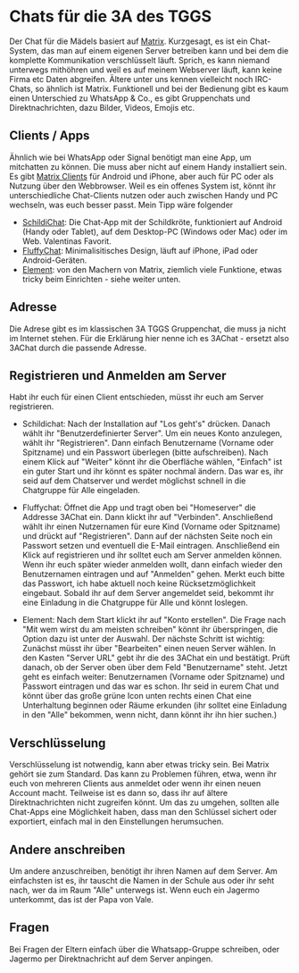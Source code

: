 # Chats für die 3A des TGGS
Der Chat für die Mädels basiert auf [Matrix](https://matrix.org). Kurzgesagt, es ist ein Chat-System, das man auf einem eigenen Server betreiben kann und bei dem die komplette Kommunikation verschlüsselt läuft. Sprich, es kann niemand unterwegs mithöhren und weil es auf meinem Webserver läuft, kann keine Firma etc Daten abgreifen. Ältere unter uns kennen vielleicht noch IRC-Chats, so ähnlich ist Matrix. 
Funktionell und bei der Bedienung gibt es kaum einen Unterschied zu WhatsApp & Co., es gibt Gruppenchats und Direktnachrichten, dazu Bilder, Videos, Emojis etc. 

## Clients / Apps
Ähnlich wie bei WhatsApp oder Signal benötigt man eine App, um mitchatten zu können. Die muss aber nicht auf einem Handy installiert sein. Es gibt [Matrix Clients](https://matrix.org/clients/) für Android und iPhone, aber auch für PC oder als Nutzung über den Webbrowser. Weil es ein offenes System ist, könnt ihr unterschiedliche Chat-Clients nutzen oder auch zwischen Handy und PC wechseln, was euch besser passt. 
Mein Tipp wäre folgender
- [SchildiChat](https://schildi.chat): Die Chat-App mit der Schildkröte, funktioniert auf Android (Handy oder Tablet), auf dem Desktop-PC (Windows oder Mac) oder im Web. Valentinas Favorit. 
- [FluffyChat](https://fluffychat.im): Minimalisitisches Design, läuft auf iPhone, iPad oder Android-Geräten. 
- [Element](https://element.io): von den Machern von Matrix, ziemlich viele Funktione, etwas tricky beim Einrichten - siehe weiter unten. 

## Adresse
Die Adrese gibt es im klassischen 3A TGGS Gruppenchat, die muss ja nicht im Internet stehen. Für die Erklärung hier nenne ich es 3AChat - ersetzt also 3AChat durch die passende Adresse. 

## Registrieren und Anmelden am Server
Habt ihr euch für einen Client entschieden, müsst ihr euch am Server registrieren. 
- Schildichat: Nach der Installation auf "Los geht's" drücken. Danach wählt ihr "Benutzerdefinierter Server". Um ein neues Konto anzulegen, wählt ihr "Registrieren". Dann einfach Benutzername (Vorname oder Spitzname) und ein Passwort überlegen (bitte aufschreiben). Nach einem Klick auf "Weiter" könnt ihr die Oberfläche wählen, "Einfach" ist ein guter Start und ihr könnt es später nochmal ändern. Das war es, ihr seid auf dem Chatserver und werdet möglichst schnell in die Chatgruppe für Alle eingeladen. 

- Fluffychat: Öffnet die App und tragt oben bei "Homeserver" die Addresse 3AChat ein. Dann klickt ihr auf "Verbinden". Anschließend wählt ihr einen Nutzernamen für eure Kind (Vorname oder Spitzname) und drückt auf "Registrieren". Dann auf der nächsten Seite noch ein Passwort setzen und eventuell die E-Mail eintragen. Anschließend ein Klick auf registrieren und ihr solltet euch am Server anmelden können. Wenn ihr euch später wieder anmelden wollt, dann einfach wieder den Benutzernamen eintragen und auf "Anmelden" gehen. Merkt euch bitte das Passwort, ich habe aktuell noch keine Rücksetzmöglichkeit eingebaut. Sobald ihr auf dem Server angemeldet seid, bekommt ihr eine Einladung in die Chatgruppe für Alle und könnt loslegen. 

- Element: Nach dem Start klickt ihr auf "Konto erstellen". Die Frage nach "Mit wem wirst du am meisten schreiben" könnt ihr überspringen, die Option dazu ist unter der Auswahl. Der nächste Schritt ist wichtig: Zunächst müsst ihr über "Bearbeiten" einen neuen Server wählen. In den Kasten "Server URL" gebt ihr die des 3AChat ein und bestätigt. Prüft danach, ob der Server oben über dem Feld "Benutzername" steht. Jetzt geht es einfach weiter: Benutzernamen (Vorname oder Spitzname) und Passwort eintragen und das war es schon. Ihr seid in eurem Chat und könnt über das große grüne Icon unten rechts einen Chat eine Unterhaltung beginnen oder Räume erkunden (ihr solltet eine Einladung in den "Alle" bekommen, wenn nicht, dann könnt ihr ihn hier suchen.)

## Verschlüsselung
Verschlüsselung ist notwendig, kann aber etwas tricky sein. Bei Matrix gehört sie zum Standard. Das kann zu Problemen führen, etwa, wenn ihr euch von mehreren Clients aus anmeldet oder wenn ihr einen neuen Account macht. Teilweise ist es dann so, dass ihr auf ältere Direktnachrichten nicht zugreifen könnt. 
Um das zu umgehen, sollten alle Chat-Apps eine Möglichkeit haben, dass man den Schlüssel sichert oder exportiert, einfach mal in den Einstellungen herumsuchen. 

## Andere anschreiben
Um andere anzuschreiben, benötigt ihr ihren Namen auf dem Server. Am einfachsten ist es, ihr tauscht die Namen in der Schule aus oder ihr seht nach, wer da im Raum "Alle" unterwegs ist. 
Wenn euch ein Jagermo unterkommt, das ist der Papa von Vale. 

## Fragen
Bei Fragen der Eltern einfach über die Whatsapp-Gruppe schreiben, oder Jagermo per Direktnachricht auf dem Server anpingen. 

